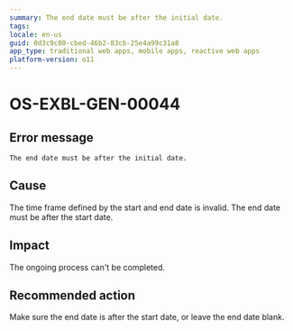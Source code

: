 ```yaml
---
summary: The end date must be after the initial date.
tags:
locale: en-us
guid: 0d3c9c80-cbed-46b2-83cb-25e4a99c31a8
app_type: traditional web apps, mobile apps, reactive web apps
platform-version: o11
---
```


# OS-EXBL-GEN-00044

## Error message

`The end date must be after the initial date.`

## Cause

The time frame defined by the start and end date is invalid. The end date must be after the start date. 

## Impact

The ongoing process can't be completed.

## Recommended action

Make sure the end date is after the start date, or leave the end date blank. 
